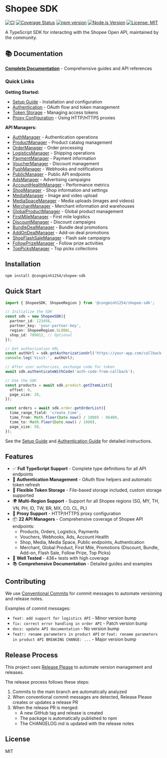 # Shopee SDK

[![CI](https://github.com/congminh1254/shopee-sdk/actions/workflows/ci.yml/badge.svg)](https://github.com/congminh1254/shopee-sdk/actions/workflows/ci.yml)
[![Coverage Status](https://coveralls.io/repos/github/congminh1254/shopee-sdk/badge.svg?branch=main)](https://coveralls.io/github/congminh1254/shopee-sdk?branch=main)
[![npm version](https://badge.fury.io/js/@congminh1254%2Fshopee-sdk.svg)](https://badge.fury.io/js/@congminh1254%2Fshopee-sdk)
[![Node.js Version](https://img.shields.io/node/v/@congminh1254/shopee-sdk.svg)](https://www.npmjs.com/package/@congminh1254/shopee-sdk)
[![License: MIT](https://img.shields.io/badge/License-MIT-yellow.svg)](https://opensource.org/licenses/MIT)

A TypeScript SDK for interacting with the Shopee Open API, maintained by the community.

## 📚 Documentation

**[Complete Documentation](./docs/README.md)** - Comprehensive guides and API references

### Quick Links

**Getting Started:**
- [Setup Guide](./docs/guides/setup.md) - Installation and configuration
- [Authentication](./docs/guides/authentication.md) - OAuth flow and token management
- [Token Storage](./docs/guides/token-storage.md) - Managing access tokens
- [Proxy Configuration](./docs/guides/proxy.md) - Using HTTP/HTTPS proxies

**API Managers:**
- [AuthManager](./docs/managers/auth.md) - Authentication operations
- [ProductManager](./docs/managers/product.md) - Product catalog management
- [OrderManager](./docs/managers/order.md) - Order processing
- [LogisticsManager](./docs/managers/logistics.md) - Shipping operations
- [PaymentManager](./docs/managers/payment.md) - Payment information
- [VoucherManager](./docs/managers/voucher.md) - Discount management
- [PushManager](./docs/managers/push.md) - Webhooks and notifications
- [PublicManager](./docs/managers/public.md) - Public API endpoints
- [AdsManager](./docs/managers/ads.md) - Advertising campaigns
- [AccountHealthManager](./docs/managers/account-health.md) - Performance metrics
- [ShopManager](./docs/managers/shop.md) - Shop information and settings
- [MediaManager](./docs/managers/media.md) - Image and video upload
- [MediaSpaceManager](./docs/managers/media-space.md) - Media uploads (images and videos)
- [MerchantManager](./docs/managers/merchant.md) - Merchant information and warehouses
- [GlobalProductManager](./docs/managers/global-product.md) - Global product management
- [FirstMileManager](./docs/managers/first-mile.md) - First mile logistics
- [DiscountManager](./docs/managers/discount.md) - Discount campaigns
- [BundleDealManager](./docs/managers/bundle-deal.md) - Bundle deal promotions
- [AddOnDealManager](./docs/managers/add-on-deal.md) - Add-on deal promotions
- [ShopFlashSaleManager](./docs/managers/shop-flash-sale.md) - Flash sale campaigns
- [FollowPrizeManager](./docs/managers/follow-prize.md) - Follow prize activities
- [TopPicksManager](./docs/managers/top-picks.md) - Top picks collections

## Installation

```bash
npm install @congminh1254/shopee-sdk
```

## Quick Start

```typescript
import { ShopeeSDK, ShopeeRegion } from '@congminh1254/shopee-sdk';

// Initialize the SDK
const sdk = new ShopeeSDK({
  partner_id: 123456,
  partner_key: 'your-partner-key',
  region: ShopeeRegion.GLOBAL,
  shop_id: 789012, // Optional
});

// Get authorization URL
const authUrl = sdk.getAuthorizationUrl('https://your-app.com/callback');
console.log('Visit:', authUrl);

// After user authorizes, exchange code for token
await sdk.authenticateWithCode('auth-code-from-callback');

// Use the SDK
const products = await sdk.product.getItemList({
  offset: 0,
  page_size: 20,
});

const orders = await sdk.order.getOrderList({
  time_range_field: 'create_time',
  time_from: Math.floor(Date.now() / 1000) - 86400,
  time_to: Math.floor(Date.now() / 1000),
  page_size: 50,
});
```

See the [Setup Guide](./docs/guides/setup.md) and [Authentication Guide](./docs/guides/authentication.md) for detailed instructions.

## Features

- ✅ **Full TypeScript Support** - Complete type definitions for all API endpoints
- 🔐 **Authentication Management** - OAuth flow helpers and automatic token refresh
- 💾 **Flexible Token Storage** - File-based storage included, custom storage supported
- 🌍 **Multi-Region Support** - Support for all Shopee regions (SG, MY, TH, VN, PH, ID, TW, BR, MX, CO, CL, PL)
- 🔌 **Proxy Support** - HTTP/HTTPS proxy configuration
- 📦 **22 API Managers** - Comprehensive coverage of Shopee API endpoints:
  - Products, Orders, Logistics, Payments
  - Vouchers, Webhooks, Ads, Account Health
  - Shop, Media, Media Space, Public endpoints, Authentication
  - Merchant, Global Product, First Mile, Promotions (Discount, Bundle, Add-on, Flash Sale, Follow Prize, Top Picks)
- 🧪 **Well Tested** - 436+ tests with high coverage
- 📚 **Comprehensive Documentation** - Detailed guides and examples

## Contributing

We use [Conventional Commits](https://www.conventionalcommits.org/) for commit messages to automate versioning and release notes.

Examples of commit messages:

- `feat: add support for logistics API` - Minor version bump
- `fix: correct error handling in order API` - Patch version bump
- `docs: update API documentation` - No version bump
- `feat!: rename parameters in product API` or `feat: rename parameters in product API BREAKING CHANGE: ...` - Major version bump

## Release Process

This project uses [Release Please](https://github.com/googleapis/release-please) to automate version management and releases.

The release process follows these steps:

1. Commits to the main branch are automatically analyzed
2. When conventional commit messages are detected, Release Please creates or updates a release PR
3. When the release PR is merged:
   - A new GitHub tag and release is created
   - The package is automatically published to npm
   - The CHANGELOG.md is updated with the release notes

## License

MIT
